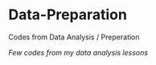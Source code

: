 # Data-Preparation
Codes from Data Analysis / Preperation

*Few codes from my data analysis lessons*

